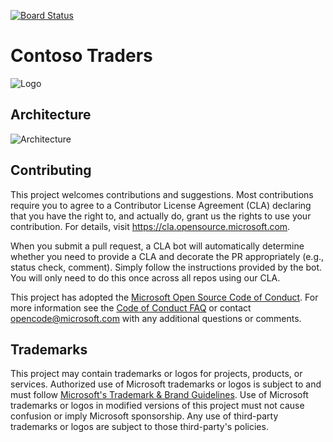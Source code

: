 [![Board Status](https://dev.azure.com/odluser1769054/866fd798-9ee3-44ce-a508-3256604a143a/d3bd69a9-c7c3-4e09-b309-dbfd379a9231/_apis/work/boardbadge/875620ba-a38f-4b67-9609-e148e8324c4c)](https://dev.azure.com/odluser1769054/866fd798-9ee3-44ce-a508-3256604a143a/_boards/board/t/d3bd69a9-c7c3-4e09-b309-dbfd379a9231/Microsoft.RequirementCategory)
# Contoso Traders

![Logo](./docs/images/logo-1280x640.png)

##  Architecture 

![Architecture](./docs/architecture/contoso-traders-enhancements.drawio.png)


## Contributing

This project welcomes contributions and suggestions.  Most contributions require you to agree to a
Contributor License Agreement (CLA) declaring that you have the right to, and actually do, grant us
the rights to use your contribution. For details, visit https://cla.opensource.microsoft.com.

When you submit a pull request, a CLA bot will automatically determine whether you need to provide
a CLA and decorate the PR appropriately (e.g., status check, comment). Simply follow the instructions
provided by the bot. You will only need to do this once across all repos using our CLA.

This project has adopted the [Microsoft Open Source Code of Conduct](https://opensource.microsoft.com/codeofconduct/).
For more information see the [Code of Conduct FAQ](https://opensource.microsoft.com/codeofconduct/faq/) or
contact [opencode@microsoft.com](mailto:opencode@microsoft.com) with any additional questions or comments.

## Trademarks

This project may contain trademarks or logos for projects, products, or services. Authorized use of Microsoft 
trademarks or logos is subject to and must follow 
[Microsoft's Trademark & Brand Guidelines](https://www.microsoft.com/en-us/legal/intellectualproperty/trademarks/usage/general).
Use of Microsoft trademarks or logos in modified versions of this project must not cause confusion or imply Microsoft sponsorship.
Any use of third-party trademarks or logos are subject to those third-party's policies.

